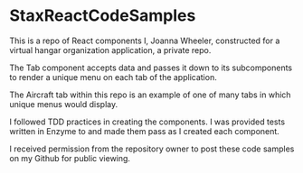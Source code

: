 # StaxReactCodeSamples

This is a repo of React components I, Joanna Wheeler, constructed for a virtual hangar organization application, a private repo. 

The Tab component accepts data and passes it down to its subcomponents to render a unique menu on each tab of the application. 

The Aircraft tab within this repo is an example of one of many tabs in which unique menus would display.

I followed TDD practices in creating the components. I was provided tests written in Enzyme to and made them pass as I created each component.

I received permission from the repository owner to post these code samples on my Github for public viewing.
